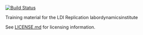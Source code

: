 [![Build Status](https://travis-ci.com/labordynamicsinstitute/replicability-training-curriculum.svg?branch=master)](https://travis-ci.com/labordynamicsinstitute/replicability-training-curriculum)

Training material for the LDI Replication labordynamicsinstitute

See [LICENSE.md](LICENSE.md) for licensing information. 
